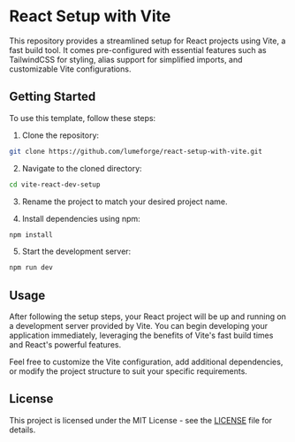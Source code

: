 # React Setup with Vite

This repository provides a streamlined setup for React projects using Vite, a fast build tool. It comes pre-configured with essential features such as TailwindCSS for styling, alias support for simplified imports, and customizable Vite configurations.

## Getting Started

To use this template, follow these steps:

1. Clone the repository:

```bash
git clone https://github.com/lumeforge/react-setup-with-vite.git
```

2. Navigate to the cloned directory:

```bash
cd vite-react-dev-setup
```

3. Rename the project to match your desired project name.

4. Install dependencies using npm:

```bash
npm install
```

5. Start the development server:

```bash
npm run dev
```

## Usage

After following the setup steps, your React project will be up and running on a development server provided by Vite. You can begin developing your application immediately, leveraging the benefits of Vite's fast build times and React's powerful features.

Feel free to customize the Vite configuration, add additional dependencies, or modify the project structure to suit your specific requirements.

## License

This project is licensed under the MIT License - see the [LICENSE](./LICENSE.txt) file for details.
